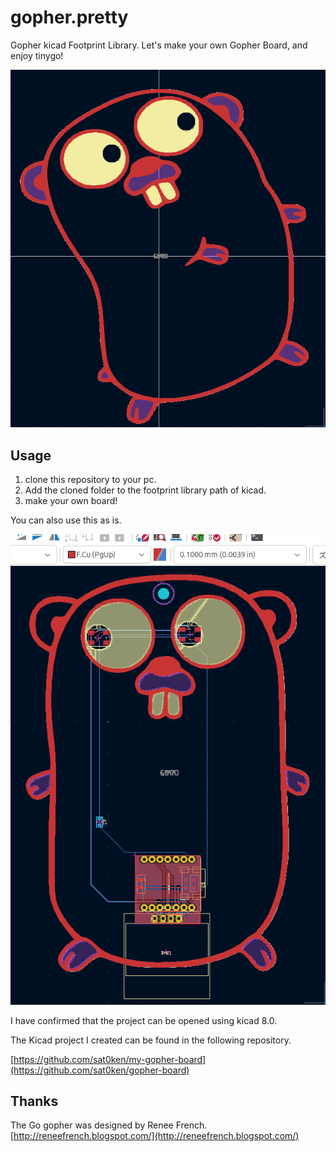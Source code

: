 # gopher.pretty

Gopher kicad Footprint Library.
Let's make your own Gopher Board, and enjoy tinygo!

![img](./img/gopher-mod.png)

## Usage

1. clone this repository to your pc.
2. Add the cloned folder to the footprint library path of kicad.
3. make your own board!

You can also use this as is.

![img](./img/sample1.png)

I have confirmed that the project can be opened using kicad 8.0.

The Kicad project I created can be found in the following repository.

[https://github.com/sat0ken/my-gopher-board](https://github.com/sat0ken/gopher-board)

## Thanks

The Go gopher was designed by Renee French.
[http://reneefrench.blogspot.com/](http://reneefrench.blogspot.com/)
